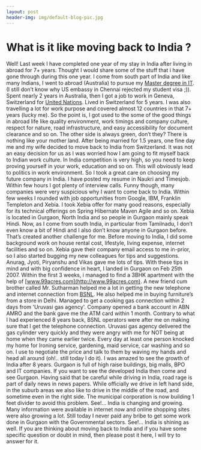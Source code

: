 ```yaml
---
layout: post
header-img: img/default-blog-pic.jpg
---
```


# What is it like moving back to India ?

Well! Last week I have completed one year of my stay in India after living in abroad for 7+ years. Thought I would share some of the stuff that i have gone through during this one year. I come from south part of India and like many Indians, I went to abroad (Australia) to pursue my [Master degree in IT](http://www.rmit.edu.au). (I still don’t know why US embassy in Chennai rejected my student visa ;)). Spent nearly 2 years in Australia, then I got a job to work in Geneva, Switzerland for [United Nations](http://www.unece.org). Lived in Switzerland for 5 years. I was also travelling a lot for work purpose and covered almost 12 countries in that 7+ years (lucky me). So the point is, I got used to the some of the good things in abroad life like quality environment, work timings and company culture, respect for nature, road infrastructure, and easy accessibility for document clearance and so on. The other side is always green, don’t they?  There is nothing like your mother land. After being married for 1.5 years, one fine day me and my wife decided to move back to India from Switzerland. It was not an easy decision for us as I was worried how I am going to fit myself back to Indian work culture. In India competition is very high, so you need to keep proving yourself in your work, education and so on. This will obviously lead to politics in work environment. So I took a great care on choosing my future company in India. I have posted my resume in Naukri and Timesjob. Within few hours I got plenty of interview calls. Funny though, many companies were very suspicious why I want to come back to India. Within few weeks I rounded with job opportunities from Google, IBM, Franklin Templeton and Xebia. I took Xebia offer for many good reasons, especially for its technical offerings on Spring Hibernate Maven Agile and so on. Xebia is located in Gurgaon, North India and so people in Gurgaon mainly speak Hindi. Now, as I come from south India, in particular from Tamilnadu, I don’t even know a bit of Hindi and I also don’t know anyone in Gurgaon before. That’s created another challenge for me. Before moving to India, I did some background work on house rental cost, lifestyle, living expense, internet facilities and so on. Xebia gave their company email access to me in-prior, so I also started bugging my new colleagues for tips and suggestions. Anurag, Jyoti, Piryanshu and Vikas gave me lots of tips. With these tips in mind and with big confidence in heart, I landed in Gurgaon on Feb 25th 2007. Within the first 3 weeks, i managed to find a 3BHK apartment with the help of [www.99acres.com](http://www.99acres.com). A new friend cum brother called Mr. Sutharman helped me a lot in getting the new telephone and internet connection from [BSNL](”http://www.bsnl.co.in”). He also helped me in buying furniture’s from a store in Delhi. Managed to get a cooking gas connection within 2 days from 'Uruvasi gas agency'. Company opened a bank account in ABN AMRO and the bank gave me the ATM card within 1 month. Contrary to what I had experienced 8 years back, BSNL operators were after me on making sure that I get the telephone connection. Uruvasi gas agency delivered the gas cylinder very quickly and they were angry with me for NOT being at home when they came earlier twice. Every day at least one person knocked my home for Ironing service, gardening, maid service, car washing and so on. I use to negotiate the price and talk to them by waving my hands and head all around (oh!.. still today I do it). I was amazed to see the growth of India after 8 years. Gurgaon is full of high raise buildings, big malls, BPO and IT companies. If you want to see the developed India then come and see Gurgaon. Having said that be careful while driving in India, road rage is part of daily news in news papers. While officially we drive in left hand side, in the suburb areas we also like to drive in the middle of the road, and sometime even in the right side. The municipal corporation is now building 1 feet divider to avoid this problem. See!... India is changing and growing. Many information were available in internet now and online shopping sites were also growing a lot. Still today I never paid any bribe to get some work done in Gurgaon with the Governmental sectors. See!... India is shining as well. If you are thinking about moving back to India and if you have some specific question or doubt in mind, then please post it here, I will try to answer for it.
